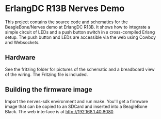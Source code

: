 # ErlangDC R13B Nerves Demo

This project contains the source code and schematics for the
BeagleBone/Nerves demo at ErlangDC R13B. It shows how to
integrate a simple circuit of LEDs and a push button switch
in a cross-compiled Erlang setup. The push button and LEDs
are accessible via the web using Cowboy and Websockets.

## Hardware

See the fritzing folder for pictures of the schematic and a
breadboard view of the wiring. The Fritzing file is included.

## Building the firmware image

Import the nerves-sdk environment and run make. You'll get a
firmware image that can be copied to an SDCard and inserted
into a BeagleBone Black. The web interface is at
http://192.168.1.40:8080.
